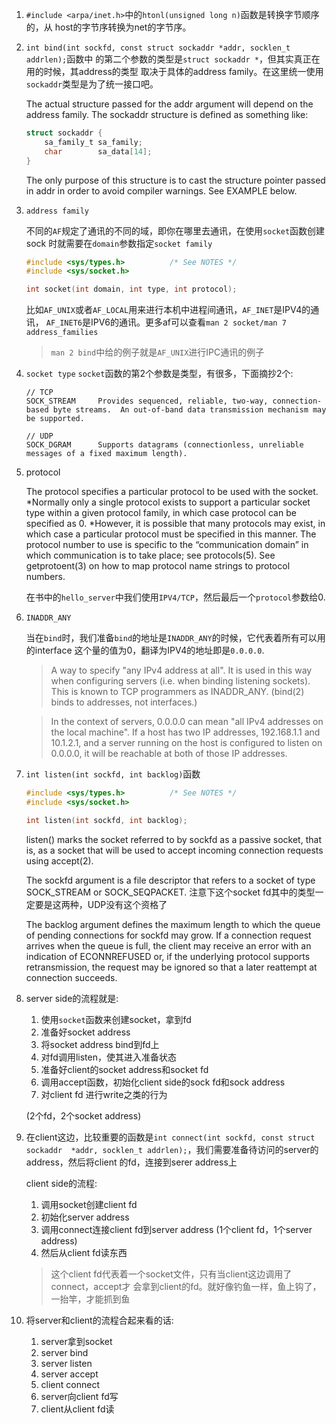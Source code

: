 1. `#include <arpa/inet.h>`中的`htonl(unsigned long n)`函数是转换字节顺序的，从
   host的字节序转换为net的字节序。

2. `int bind(int sockfd, const struct sockaddr *addr, socklen_t addrlen);`函数中
   的第二个参数的类型是`struct sockaddr *`，但其实真正在用的时候，其address的类型
   取决于具体的address family。在这里统一使用`sockaddr`类型是为了统一接口吧。


   The actual structure passed for the addr argument will depend on the address 
   family.  The sockaddr structure is defined as something like:

   ```c
   struct sockaddr {
       sa_family_t sa_family;
       char        sa_data[14];
   }
   ```

   The only purpose of this structure is to cast the structure pointer passed 
   in addr in order to avoid compiler warnings.  See EXAMPLE below.

3. `address family`

   不同的`AF`规定了通讯的不同的域，即你在哪里去通讯，在使用`socket`函数创建sock
   时就需要在`domain`参数指定`socket family`

   ```c
   #include <sys/types.h>          /* See NOTES */
   #include <sys/socket.h>

   int socket(int domain, int type, int protocol);
   ```

   比如`AF_UNIX`或者`AF_LOCAL`用来进行本机中进程间通讯，`AF_INET`是IPV4的通讯，
   `AF_INET6`是IPV6的通讯。更多af可以查看`man 2 socket/man 7 address_families`
   
   > `man 2 bind`中给的例子就是`AF_UNIX`进行IPC通讯的例子

4. `socket type`
   `socket`函数的第2个参数是类型，有很多，下面摘抄2个: 

   ```
   // TCP
   SOCK_STREAM     Provides sequenced, reliable, two-way, connection-based byte streams.  An out-of-band data transmission mechanism may be supported.

   // UDP
   SOCK_DGRAM      Supports datagrams (connectionless, unreliable messages of a fixed maximum length).
   ```

5. protocol
   
   The  protocol specifies a particular protocol to be used with the socket. *Normally
   only a single protocol exists to support a particular socket type within a given 
   protocol family, in which case protocol can be specified as 0. *However, it is 
   possible that many protocols may exist, in which case a particular protocol must
   be specified in this manner.  The protocol number to use  is  specific  to the 
   “communication domain” in which communication is to take place; see protocols(5).
   See getprotoent(3) on how to map protocol name strings to protocol numbers.

   在书中的`hello_server`中我们使用`IPV4/TCP`，然后最后一个`protocol`参数给0.

6. `INADDR_ANY`

   当在`bind`时，我们准备`bind`的地址是`INADDR_ANY`的时候，它代表着所有可以用的interface
   这个量的值为0，翻译为IPV4的地址即是`0.0.0.0`.
   
   > A way to specify "any IPv4 address at all". It is used in this way when configuring 
   servers (i.e. when binding listening sockets). This is known to TCP programmers as 
   INADDR_ANY. (bind(2) binds to addresses, not interfaces.)
  
   > In the context of servers, 0.0.0.0 can mean "all IPv4 addresses on the local machine". 
   If a host has two IP addresses, 192.168.1.1 and 10.1.2.1, and a server running on the 
   host is configured to listen on 0.0.0.0, it will be reachable at both of those IP addresses. 

7. `int listen(int sockfd, int backlog)`函数

   ```c
   #include <sys/types.h>          /* See NOTES */
   #include <sys/socket.h>

   int listen(int sockfd, int backlog);
   ```

   listen() marks the socket referred to by sockfd as a passive socket, that is,
   as a socket that will be used to accept incoming connection requests using accept(2).

   The sockfd argument is a file descriptor that refers to a socket of type 
   SOCK_STREAM or SOCK_SEQPACKET.
   注意下这个socket fd其中的类型一定要是这两种，UDP没有这个资格了

   The  backlog argument defines the maximum length to which the queue of pending
   connections for sockfd may grow.  If a connection request arrives when the 
   queue is full, the client may receive an error with an indication of ECONNREFUSED 
   or, if the underlying protocol supports retransmission, the request may be 
   ignored so that a later reattempt at connection succeeds.

8. server side的流程就是:
   1. 使用`socket`函数来创建socket，拿到fd
   2. 准备好socket address
   3. 将socket address bind到fd上
   4. 对fd调用listen，使其进入准备状态
   5. 准备好client的socket address和socket fd
   6. 调用accept函数，初始化client side的sock fd和sock address
   7. 对client fd 进行write之类的行为
   
   (2个fd，2个socket address)

9. 在client这边，比较重要的函数是`int connect(int sockfd, const struct sockaddr 
   *addr, socklen_t addrlen);`，我们需要准备待访问的server的address，然后将client
   的fd，连接到serer address上
   
   client side的流程: 
   1. 调用socket创建client fd
   2. 初始化server address
   3. 调用connect连接client fd到server address
   (1个client fd，1个server address)
   4. 然后从client fd读东西

   > 这个client fd代表着一个socket文件，只有当client这边调用了connect，accept才
   会拿到client的fd。就好像钓鱼一样，鱼上钩了，一抬竿，才能抓到鱼

10. 将server和client的流程合起来看的话: 
    1. server拿到socket
    2. server bind
    3. server listen
    4. server accept
    5. client connect 
    6. server向client fd写
    7. client从client fd读
